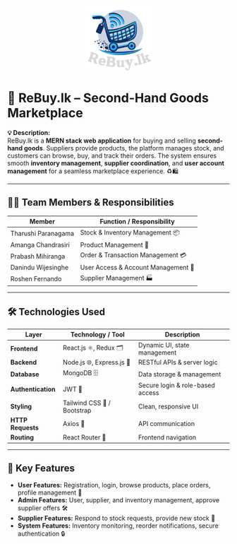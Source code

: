 <p align="center">
  <img src="https://github.com/Tharushi111/Second-Hand-Goods-Marketplace/blob/main/frontend/src/assets/ReBuy.png?raw=true" alt="Project Logo" width="150"/>
</p>

# 🚀 **ReBuy.lk** – Second-Hand Goods Marketplace  

**💡 Description:**  
ReBuy.lk is a **MERN stack web application** for buying and selling **second-hand goods**. Suppliers provide products, the platform manages stock, and customers can browse, buy, and track their orders. The system ensures smooth **inventory management**, **supplier coordination**, and **user account management** for a seamless marketplace experience. ♻️🛍  

---

## 👩‍💻 Team Members & Responsibilities  

| **Member**                 | **Function / Responsibility**                              |
|----------------------------|------------------------------------------------------------|
| Tharushi Paranagama        | Stock & Inventory Management 📦                            |
| Amanga Chandrasiri         | Product Management 🛒                                      |
| Prabash Mihiranga          | Order & Transaction Management 💳                          |
| Danindu Wijesinghe         | User Access & Account Management 🔐                        |
| Roshen Fernando            | Supplier Management 🏭                                     |

---

## 🛠 Technologies Used  

| Layer               | Technology / Tool                                   | Description                                         |
|--------------------|---------------------------------------------------   |---------------------------------------------------|
| **Frontend**        | React.js ⚛️, Redux 🗂                               | Dynamic UI, state management                        |
| **Backend**         | Node.js 🌐, Express.js 🚀                          | RESTful APIs & server logic                          |
| **Database**        | MongoDB 🗄                                           | Data storage & management                            |
| **Authentication**  | JWT 🔐                                             | Secure login & role-based access                     |
| **Styling**         | Tailwind CSS 🎨 / Bootstrap                        | Clean, responsive UI                                 |
| **HTTP Requests**   | Axios 🔗                                           | API communication                                    |
| **Routing**         | React Router 🧭                                    | Frontend navigation                                  |

---

## 🌟 Key Features  

- **User Features:** Registration, login, browse products, place orders, profile management 👤  
- **Admin Features:** User, supplier, and inventory management, approve supplier offers 🛠  
- **Supplier Features:** Respond to stock requests, provide new stock 💌  
- **System Features:** Inventory monitoring, reorder notifications, secure authentication 🔒  
